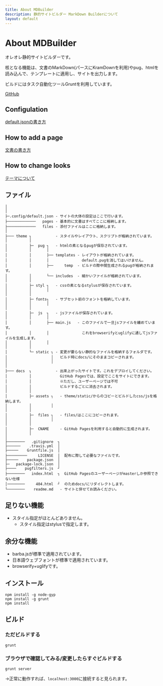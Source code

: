 ```yaml
---
title: About MDBuilder
description: 静的サイトビルダー MarkDown Builderについて
layout: default
---
```

# About MDBuilder

オレオレ静的サイトビルダーです。

核となる機能は、文書のMarkDown(パースにKramDownを利用)やpug、htmlを読み込んで、テンプレートに適用し、サイトを出力します。

ビルドにはタスク自動化ツールGruntを利用しています。

[GitHub](https://github.com/tamaina/tamaina.github.io)


## Configulation

[default.jsonの書き方](./configulation)

## How to add a page

[文書の書き方](./howtowrite)

## How to change looks

[テーマについて](./theme)

## ファイル
```
│ 
│
├─.config/default.json - サイトの大体の設定はここで行います。
├─────────────   pages - 基本的に文書はすべてここに格納します。
├─────────────   files - 添付ファイルはここに格納します。
│
├─── theme ┐           - スタイルやレイアウト、スクリプトが格納されています。
│          │
│          ├─  pug ┐   - htmlの素となるpugが保存されています。
│          │       │
│          │       ├── templates - レイアウトが格納されています。
│          │       │               default.pugを消してはいけません。
│          │       ├──     temp  - ビルドの際中間生成されるpugが格納されます。
│          │       └── includes  - 細かいファイルが格納されています。
│          │
│          ├─ styl ┐   - cssの素となるstylusが保存されています。
│          │       │
│          │
│          ├─ fonts┐   - サブセット前のフォントを格納しています。
│          │       │
│          │
│          ├─  js  ┐   - jsファイルが保存されています。
│          │       │
│          │       ├── main.js   - このファイルで一旦jsファイルを纏めています。
│          │       │               これをbrowserifyとuglifyに通してjsファイルを生成します。
│          │       │
│          │
│          └─ static ┐ - 変更が要らない静的なファイルを格納するフォルダです。
│                    │   ビルド時にdocs/にそのままコピーされます。
│                    │
│
├─── docs  ┐           - 出来上がったサイトです。これをデプロイしてください。
│          │             GitHub Pagesでは、設定でここをサイトにできます。
│          │             ※ただし、ユーザーページでは不可
│          │             ビルドするごとに消去されます。
│          │
│          ├─ assets ┐   - theme/static/からのコピーとビルドしたcss/jsを格納します。
│          │         │
│          │
│          ├─  files ┐   - files/はここにコピーされます。
│          │         │
│          │         
│          ├─  CNAME     - GitHub Pagesを利用すると自動的に生成されます。
│          │
│
├────────   .gitignore  ┐
├──────    .travis.yml  │
├─────    Gruntfile.js  │
├─────────     LICENSE  │  配布に際して必要なファイルです。
├─────    package.json  │
├─   package-lock.json  │
├────    pugfilters.js  ┘
├────────   index.html  ┐  GitHub Pagesのユーザーページがmasterしか参照できない仕様
│────────     404.html  ┘  のためdocs/にリダイレクトします。
└────────    readme.md   - サイトと併せてお読みください。
```

## 足りない機能

- スタイル指定がほとんどありません。
  * スタイル指定はstylusで指定します。

## 余分な機能

- barba.jsが標準で適用されています。
- 日本語ウェブフォントが標準で適用されています。
- browserify+uglifyです。

## インストール

```
npm install -g node-gyp
npm install -g grunt
npm install
```

## ビルド

### ただビルドする

```
grunt
```

### ブラウザで確認してみる/変更したらすぐビルドする

```
grunt server
```

→正常に動作すれば、`localhost:3000`に接続すると見られます。

